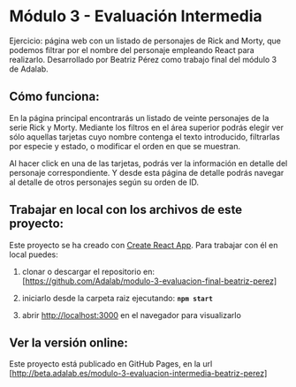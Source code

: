 
# Módulo 3 - Evaluación Intermedia

Ejercicio:
página web con un listado de personajes de Rick and Morty, que podemos filtrar por el nombre del personaje empleando React para realizarlo.
Desarrollado por Beatriz Pérez como trabajo final del módulo 3 de Adalab.

## Cómo funciona:

En la página principal encontrarás un listado de veinte personajes de la serie Rick y Morty.
Mediante los filtros en el área superior podrás elegir ver sólo aquellas tarjetas cuyo nombre contenga el texto introducido, filtrarlas por especie y estado, o modificar el orden en que se muestran.

Al hacer click en una de las tarjetas, podrás ver la información en detalle del personaje correspondiente. 
Y desde esta página de detalle podrás navegar al detalle de otros personajes según su orden de  ID.

## Trabajar en local con los archivos de este proyecto:

Este proyecto se ha creado con [Create React App](https://github.com/facebook/create-react-app).
Para trabajar con él en local puedes:

1. clonar o descargar el repositorio en: [https://github.com/Adalab/modulo-3-evaluacion-final-beatriz-perez]

2. iniciarlo desde la carpeta raiz ejecutando:  **`npm start`**

3. abrir [http://localhost:3000](http://localhost:3000) en el navegador para visualizarlo

## Ver la versión online:

Este proyecto está publicado en GitHub Pages, en la url  [http://beta.adalab.es/modulo-3-evaluacion-intermedia-beatriz-perez]
